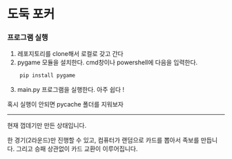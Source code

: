 # 도둑 포커

### 프로그램 실행
1. 레포지토리를 clone해서 로컬로 갖고 간다
2. pygame 모듈을 설치한다. cmd창이나 powershell에 다음을 입력한다.
```powershell
    pip install pygame
```
3. main.py 프로그램을 실행한다.
아주 쉽다 !

혹시 실행이 안되면 pycache 폴더를 지워보자

------------
현재 껍데기만 만든 상태입니다.

한 경기(2라운드)만 진행할 수 있고, 컴퓨터가 랜덤으로 카드를 뽑아서 족보를 만듭니다.
그리고 승패 상관없이 카드 교환이 이루어집니다.
